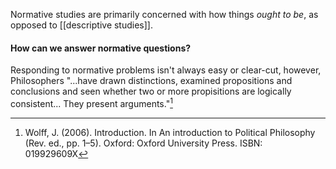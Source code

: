 Normative studies are primarily concerned with how things *ought to be*, as opposed to [[descriptive studies]].

#### How can we answer normative questions?
Responding to normative problems isn't always easy or clear-cut, however, Philosophers "...have drawn distinctions, examined propositions and conclusions and seen whether two or more propisitions are logically consistent... They present arguments."[^1]


[^1]: Wolff, J. (2006). Introduction. In An introduction to Political Philosophy (Rev. ed., pp. 1–5). Oxford: Oxford University Press. ISBN: 019929609X
